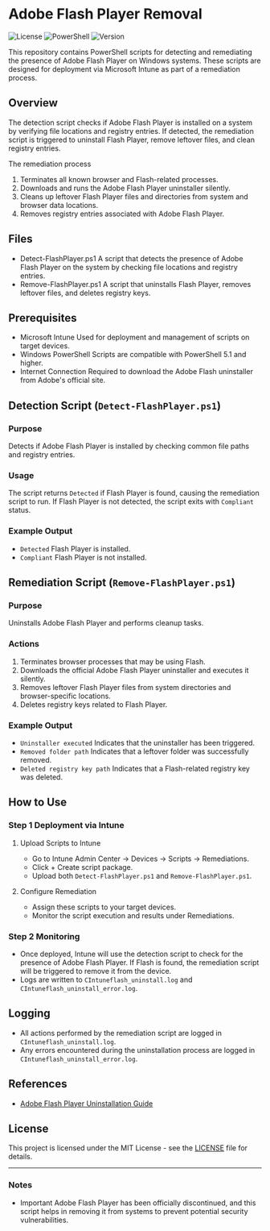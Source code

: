 
# Adobe Flash Player Removal

![License](https://img.shields.io/badge/license-MIT-blue.svg)
![PowerShell](https://img.shields.io/badge/powershell-5.1%2B-blue.svg)
![Version](https://img.shields.io/badge/version-1.0.0-green.svg)

This repository contains PowerShell scripts for detecting and remediating the presence of Adobe Flash Player on Windows systems. These scripts are designed for deployment via Microsoft Intune as part of a remediation process.

## Overview

The detection script checks if Adobe Flash Player is installed on a system by verifying file locations and registry entries. If detected, the remediation script is triggered to uninstall Flash Player, remove leftover files, and clean registry entries.

The remediation process
1. Terminates all known browser and Flash-related processes.
2. Downloads and runs the Adobe Flash Player uninstaller silently.
3. Cleans up leftover Flash Player files and directories from system and browser data locations.
4. Removes registry entries associated with Adobe Flash Player.

## Files

- Detect-FlashPlayer.ps1 A script that detects the presence of Adobe Flash Player on the system by checking file locations and registry entries.
- Remove-FlashPlayer.ps1 A script that uninstalls Flash Player, removes leftover files, and deletes registry keys.

## Prerequisites

- Microsoft Intune Used for deployment and management of scripts on target devices.
- Windows PowerShell Scripts are compatible with PowerShell 5.1 and higher.
- Internet Connection Required to download the Adobe Flash uninstaller from Adobe's official site.

## Detection Script (`Detect-FlashPlayer.ps1`)

### Purpose
Detects if Adobe Flash Player is installed by checking common file paths and registry entries.

### Usage
The script returns `Detected` if Flash Player is found, causing the remediation script to run. If Flash Player is not detected, the script exits with `Compliant` status.

### Example Output
- `Detected` Flash Player is installed.
- `Compliant` Flash Player is not installed.

## Remediation Script (`Remove-FlashPlayer.ps1`)

### Purpose
Uninstalls Adobe Flash Player and performs cleanup tasks.

### Actions
1. Terminates browser processes that may be using Flash.
2. Downloads the official Adobe Flash Player uninstaller and executes it silently.
3. Removes leftover Flash Player files from system directories and browser-specific locations.
4. Deletes registry keys related to Flash Player.

### Example Output
- `Uninstaller executed` Indicates that the uninstaller has been triggered.
- `Removed folder path` Indicates that a leftover folder was successfully removed.
- `Deleted registry key path` Indicates that a Flash-related registry key was deleted.

## How to Use

### Step 1 Deployment via Intune
1. Upload Scripts to Intune
   - Go to Intune Admin Center → Devices → Scripts → Remediations.
   - Click + Create script package.
   - Upload both `Detect-FlashPlayer.ps1` and `Remove-FlashPlayer.ps1`.

2. Configure Remediation
   - Assign these scripts to your target devices.
   - Monitor the script execution and results under Remediations.

### Step 2 Monitoring
- Once deployed, Intune will use the detection script to check for the presence of Adobe Flash Player. If Flash is found, the remediation script will be triggered to remove it from the device.
- Logs are written to `CIntuneflash_uninstall.log` and `CIntuneflash_uninstall_error.log`.

## Logging
- All actions performed by the remediation script are logged in `CIntuneflash_uninstall.log`.
- Any errors encountered during the uninstallation process are logged in `CIntuneflash_uninstall_error.log`.

## References
- [Adobe Flash Player Uninstallation Guide](httpshelpx.adobe.comflash-playerkbuninstall-flash-player-windows.html)

## License

This project is licensed under the MIT License - see the [LICENSE](LICENSE) file for details.

---

### Notes
- Important Adobe Flash Player has been officially discontinued, and this script helps in removing it from systems to prevent potential security vulnerabilities.
